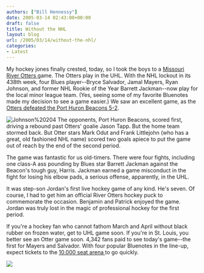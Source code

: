 ```yaml
---
authors: ["Bill Hennessy"]
date: 2005-03-14 02:43:00+00:00
draft: false
title: Without the NHL
layout: blog
url: /2005/03/14/without-the-nhl/
categories:
- Latest
---
```


My hockey jones finally crested, today, so I took the boys to a [Missouri River Otters ](https://www.riverotters.com/)game. The Otters play in the UHL. With the NHL lockout in its 438th week, four Blues player--Bryce Salvador, Jamal Mayers, Ryan Johnson, and former NHL Rookie of the Year Barrett Jackman--now play for the local minor league team. (Yes, seeing some of my favorite Bluenotes made my decision to see a game easier.) We saw an excellent game, as the[ Otters defeated the Port Huron Beacons 5-2](https://www.riverotters.com/news_dtl.php?QnArticleID=122).

![Johnson%20204](https://blog.billhennessy.com/blogs/hennessys_view/Johnson_2520204_small1.jpg)
[](https://www.riverotters.com/uploads/audio_videos/3-6-05%20Littlejohn%201-1%20at%20PH.mp3) The opponents, Port Huron Beacons, scored first, driving a rebound past Otters' goalie Jason Tapp. But the home team stormed back. But Otter stars Mark Odut and Frank Littlejohn (who has a great, old fashioned NHL name) scored two goals apiece to put the game out of reach by the end of the second period. 


The game was fantastic for us old-timers. There were four fights, including one class-A ass pounding by Blues star Barrett Jackman against the Beacon's tough guy, Harris. Jackman earned a game misconduct in the fight for losing his elbow pads, a serious offense, apparently, in the UHL.




It was step-son Jordan's first live hockey game of any kind. He's seven. Of course, I had to get him an official River Otters hockey puck to commemorate the occasion. Benjamin and Patrick enjoyed the game. Jordan was truly lost in the magic of professional hockey for the first period.




If you're a hockey fan who cannot fathom March and April without black rubber on frozen water, get to UHL game soon. If you're in St. Louis, you better see an Otter game soon. 4,342 fans paid to see today's game--the first for Mayers and Salvador. With four popular Bluenotes in the line-up, expect tickets to the [10,000 seat arena ](https://www.riverotters.com/schedule.php)to go quickly.

![](https://blog.billhennessy.com/aggbug.aspx?PostID=1350)

